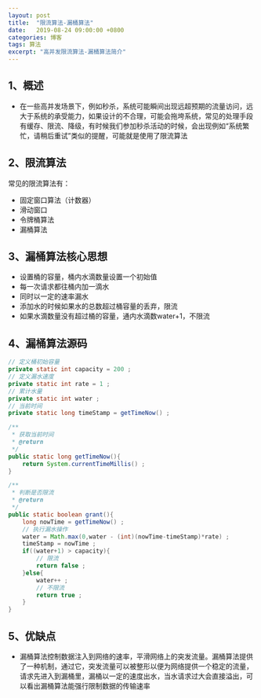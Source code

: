 ```yaml
---
layout: post
title:  "限流算法-漏桶算法"
date:   2019-08-24 09:00:00 +0800
categories: 博客
tags: 算法
excerpt: "高并发限流算法-漏桶算法简介"
---
```


## 1、概述
+ 在一些高并发场景下，例如秒杀，系统可能瞬间出现远超预期的流量访问，远大于系统的承受能力，如果设计的不合理，可能会拖垮系统，常见的处理手段有缓存、限流、降级，有时候我们参加秒杀活动的时候，会出现例如“系统繁忙，请稍后重试”类似的提醒，可能就是使用了限流算法

## 2、限流算法
常见的限流算法有： 
+ 固定窗口算法（计数器）
+ 滑动窗口
+ 令牌桶算法
+ 漏桶算法

## 3、漏桶算法核心思想
+ 设置桶的容量，桶内水滴数量设置一个初始值
+ 每一次请求都往桶内加一滴水
+ 同时以一定的速率漏水
+ 添加水的时候如果水的总数超过桶容量的丢弃，限流
+ 如果水滴数量没有超过桶的容量，通内水滴数water+1，不限流

## 4、漏桶算法源码
```java
// 定义桶初始容量
private static int capacity = 200 ;
// 定义漏水速度
private static int rate = 1 ;
// 累计水量
private static int water ;
// 当前时间
private static long timeStamp = getTimeNow() ;

/**
 * 获取当前时间
 * @return
 */
public static long getTimeNow(){
    return System.currentTimeMillis() ;
}

/**
 * 判断是否限流
 * @return
 */
public static boolean grant(){
    long nowTime = getTimeNow() ;
    // 执行漏水操作
    water = Math.max(0,water - (int)(nowTime-timeStamp)*rate) ;
    timeStamp = nowTime ;
    if((water+1) > capacity){
        // 限流
        return false ;
    }else{
        water++ ;
        // 不限流
        return true ;
    }
}
```

## 5、优缺点
+ 漏桶算法控制数据注入到网络的速率，平滑网络上的突发流量。漏桶算法提供了一种机制，通过它，突发流量可以被整形以便为网络提供一个稳定的流量，请求先进入到漏桶里，漏桶以一定的速度出水，当水请求过大会直接溢出，可以看出漏桶算法能强行限制数据的传输速率